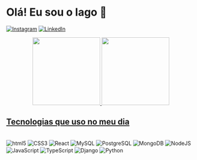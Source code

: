 # Olá! Eu sou o Iago 👋

[![Instagram](https://img.shields.io/badge/Instagram-E4405F?style=for-the-badge&logo=instagram&logoColor=white)](https://www.instagram.com/iagop.santos/)
[![LinkedIn](https://img.shields.io/badge/LinkedIn-0077B5?style=for-the-badge&logo=linkedin&logoColor=white)](https://www.linkedin.com/in/iago-pereira-31b47317b/)
<!--[![Twitter](https://img.shields.io/badge/Twitter-1DA1F2?style=for-the-badge&logo=twitter&logoColor=white)](https://twitter.com/IagoPer10370845)-->


<div align="center">
  <a href="https://github.com/iagopersantos">
  <img height="180em" src="https://github-readme-stats.vercel.app/api?username=iagopersantos&show_icons=true&theme=dracula&include_all_commits=true&count_private=true"/>
  <img height="180em" src="https://github-readme-stats.vercel.app/api/top-langs/?username=iagopersantos&layout=compact&langs_count=7&theme=dracula"/>
</div>
  
## Tecnologias que uso no meu dia 

<div style="display:inline-block"><br>
  <img align="center" alt="html5" src="https://img.shields.io/badge/HTML5-E34F26?style=for-the-badge&logo=html5&logoColor=white" />
  <img align="center" alt="CSS3" src="https://img.shields.io/badge/CSS3-1572B6?style=for-the-badge&logo=css3&logoColor=white" />
  <img align="center" alt="React" src="https://img.shields.io/badge/React-20232A?style=for-the-badge&logo=react&logoColor=61DAFB" /> 
  <img align="center" alt="MySQL" src="https://img.shields.io/badge/MySQL-00000F?style=for-the-badge&logo=mysql&logoColor=white" />
  <img align="center" alt="PostgreSQL" src="https://img.shields.io/badge/postgresql-4169e1?style=for-the-badge&logo=postgresql&logoColor=white" /> 
  <img align="center" alt="MongoDB" src="https://img.shields.io/badge/-MongoDB-13aa52?style=for-the-badge&logo=mongodb&logoColor=white" /> 
  <img align="center" alt="NodeJS" src="https://img.shields.io/badge/Node.js-43853D?style=for-the-badge&logo=node.js&logoColor=white" />
  <img align="center" alt="JavaScript" src="https://img.shields.io/badge/JavaScript-F7DF1E?style=for-the-badge&logo=javascript&logoColor=black" />
  <img align="center" alt="TypeScript" src="https://img.shields.io/badge/TypeScript-007ACC?style=for-the-badge&logo=typescript&logoColor=white" />
  <img align="center" alt="Django" src="https://img.shields.io/badge/Django-092E20?style=for-the-badge&logo=django&logoColor=green" />
  <img align="center" alt="Python" src="https://img.shields.io/badge/Python-14354C?style=for-the-badge&logo=python&logoColor=white" />
</div>



<!--
**Iagopersantos/Iagopersantos** is a ✨ _special_ ✨ repository because its `README.md` (this file) appears on your GitHub profile.

Here are some ideas to get you started:

- 🔭 I’m currently working on ...
- 🌱 I’m currently learning ...
- 👯 I’m looking to collaborate on ...
- 🤔 I’m looking for help with ...
- 💬 Ask me about ...
- 📫 How to reach me: ...
- 😄 Pronouns: ...
- ⚡ Fun fact: ...
-->
